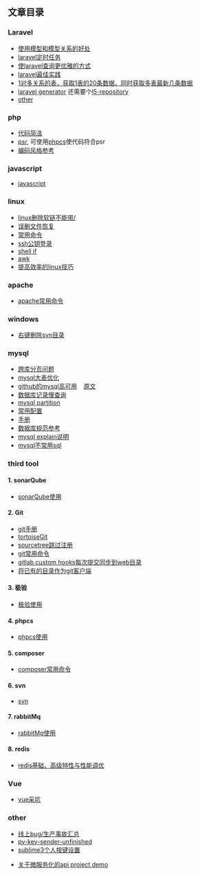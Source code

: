 ## 文章目录

### Laravel
  - [使用模型和模型关系的好处](https://github.com/clms2/arcs/issues/1)
  - [laravel定时任务](https://divinglaravel.com/task-scheduling)
  - [使laravel查询更优雅的方式](https://segmentfault.com/a/1190000012987608)
  - [laravel最佳实践](https://github.com/clms2/arcs/issues/14)
  - [1对多关系的表，获取1表的20条数据，同时获取多表最新几条数据](https://github.com/clms2/arcs/issues/16)
  - [laravel generator](http://labs.infyom.com/laravelgenerator/docs/5.8/installation) 还需要个[l5-repository](https://github.com/clms2/laravel-generator)
  - [other](https://github.com/clms2/arcs/issues/23)
  
### php
  - <a href="https://segmentfault.com/a/1190000015098729" target="_blank">代码简洁</a>
  - [psr](https://psr.phphub.org/), 可使用[phpcs](https://github.com/squizlabs/PHP_CodeSniffer)使代码符合psr
  - [编码风格参考](https://github.com/clms2/arcs/issues/24)

### javascript
  - [javascript](https://github.com/clms2/arcs/issues/31)
  
### linux
  - [linux删除软链不能带/](https://github.com/clms2/arcs/issues/4)
  - [误删文件恢复](https://github.com/clms2/arcs/issues/3)
  - [常用命令](https://github.com/clms2/arcs/issues/8)
  - [ssh公钥登录](https://github.com/clms2/arcs/issues/18)
  - [shell if](https://www.cnblogs.com/aaronLinux/p/7074725.html)
  - [awk](http://blog.jobbole.com/114490/)
  - [提高效率的linux技巧](http://blog.jobbole.com/114424/)

### apache
  - [apache常用命令](https://github.com/clms2/arcs/issues/30)
### windows
  - [右键删除svn目录](https://raw.githubusercontent.com/clms2/arcs/master/res/other/delete_svn_folder.reg)
  
### mysql
  - [跨库分页问题](https://cloud.tencent.com/developer/article/1048654)
  - [mysql大表优化](https://segmentfault.com/a/1190000006158186)
  - [github的mysql高可用](http://blog.jobbole.com/114200/)&nbsp;&nbsp;&nbsp;&nbsp;[原文](https://githubengineering.com/mysql-high-availability-at-github/)
  - [数据库记录慢查询](https://github.com/clms2/arcs/issues/13)
  - [mysql partition](https://github.com/clms2/arcs/issues/15)
  - [常用配置](https://github.com/clms2/arcs/issues/22)
  - [手册](https://dev.mysql.com/doc/refman/5.7/en/)
  - [数据库规范参考](https://github.com/clms2/arcs/issues/25)
  - [mysql explain说明](https://github.com/clms2/arcs/issues/29)
  - [mysql不常用sql](https://github.com/clms2/arcs/issues/32)
  
### third tool
#### 1. sonarQube
  - [sonarQube使用](https://github.com/clms2/arcs/issues/7)
  
#### 2. Git
  - [git手册](https://git-scm.com/book/zh/v2)
  - [tortoiseGit](https://github.com/clms2/arcs/raw/master/res/exe/tortoiseGit64.zip)
  - [sourcetree跳过注册](https://github.com/clms2/arcs/issues/10)
  - [git常用命令](https://github.com/clms2/arcs/issues/11)
  - [gitlab custom hooks每次提交同步到web目录](https://github.com/clms2/arcs/issues/17)
  - [将已有的目录作为git客户端](https://github.com/clms2/arcs/issues/19)

#### 3. 极验
  - [极验使用](https://github.com/clms2/arcs/issues/12)

#### 4. phpcs
  - [phpcs使用](https://segmentfault.com/a/1190000015971297)
  
#### 5. composer
  - [composer常用命令](https://github.com/clms2/arcs/issues/20)
  
#### 6. svn
  - [svn](https://github.com/clms2/arcs/issues/28)
  
#### 7. rabbitMq
  - [rabbitMq使用](https://github.com/clms2/arcs/issues/2)

#### 8. redis
  - [redis基础、高级特性与性能调优](http://blog.jobbole.com/114445/)

### Vue
 - [vue采坑](https://github.com/clms2/arcs/issues/21)

### other
  - [线上bug/生产事故汇总](https://github.com/clms2/arcs/issues/9)
  - [py-key-sender-unfinished](https://github.com/clms2/arcs/blob/master/res/other/py-key-sender-unfinished.zip)
  - [sublime3个人按键设置](https://github.com/clms2/arcs/issues/33)
<!--  - [阳明心学总结](https://github.com/clms2/arcs/blob/master/res/txt/ym.md)-->
  - [关于微服务化的api project demo](https://github.com/clms2/arcs/issues/27)
